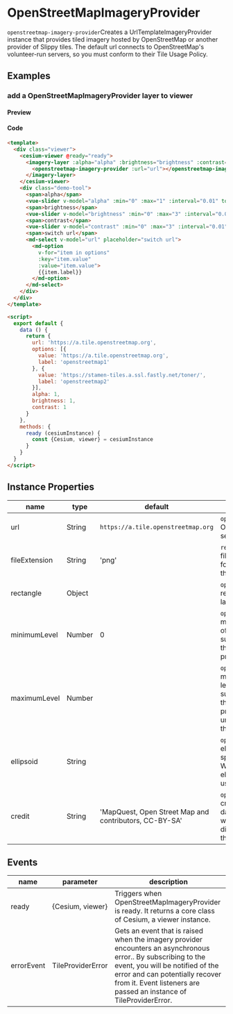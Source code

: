 # OpenStreetMapImageryProvider

`openstreetmap-imagery-provider`Creates a UrlTemplateImageryProvider instance that provides tiled imagery hosted by OpenStreetMap or another provider of Slippy tiles. The default url connects to OpenStreetMap's volunteer-run servers, so you must conform to their Tile Usage Policy.

## Examples

### add a OpenStreetMapImageryProvider layer to viewer

#### Preview

<doc-preview>
  <template>
    <div class="viewer">
      <cesium-viewer @ready="ready">
        <imagery-layer :alpha="alpha" :brightness="brightness" :contrast="contrast">
          <openstreetmap-imagery-provider :url="url"></openstreetmap-imagery-provider>
        </imagery-layer>
      </cesium-viewer>
      <div class="demo-tool">
        <span>alpha</span>
        <vue-slider v-model="alpha" :min="0" :max="1" :interval="0.01" tooltip="hover" ></vue-slider>
        <span>brightness</span>
        <vue-slider v-model="brightness" :min="0" :max="3" :interval="0.01" tooltip="hover" ></vue-slider>
        <span>contrast</span>
        <vue-slider v-model="contrast" :min="0" :max="3" :interval="0.01" tooltip="hover" ></vue-slider>
        <span>switch url</span>
        <md-select v-model="url" placeholder="switch url">
          <md-option
            v-for="item in options"
            :key="item.value"
            :value="item.value">
            {{item.label}}
          </md-option>
        </md-select>
      </div>
    </div>
  </template>

  <script>
    export default {
      data () {
        return {
          url: 'https://a.tile.openstreetmap.org',
          options: [{
            value: 'https://a.tile.openstreetmap.org',
            label: 'openstreetmap1'
          }, {
            value: 'https://stamen-tiles.a.ssl.fastly.net/toner/',
            label: 'openstreetmap2'
          }],
          alpha: 1,
          brightness: 1,
          contrast: 1
        }
      },
      methods: {
        ready (cesiumInstance) {
          const {Cesium, viewer} = cesiumInstance
        }
      }
    }
  </script>
</doc-preview>

#### Code

```html
<template>
  <div class="viewer">
    <cesium-viewer @ready="ready">
      <imagery-layer :alpha="alpha" :brightness="brightness" :contrast="contrast">
        <openstreetmap-imagery-provider :url="url"></openstreetmap-imagery-provider>
      </imagery-layer>
    </cesium-viewer>
    <div class="demo-tool">
      <span>alpha</span>
      <vue-slider v-model="alpha" :min="0" :max="1" :interval="0.01" tooltip="hover" ></vue-slider>
      <span>brightness</span>
      <vue-slider v-model="brightness" :min="0" :max="3" :interval="0.01" tooltip="hover" ></vue-slider>
      <span>contrast</span>
      <vue-slider v-model="contrast" :min="0" :max="3" :interval="0.01" tooltip="hover" ></vue-slider>
      <span>switch url</span>
      <md-select v-model="url" placeholder="switch url">
        <md-option
          v-for="item in options"
          :key="item.value"
          :value="item.value">
          {{item.label}}
        </md-option>
      </md-select>
    </div>
  </div>
</template>

<script>
  export default {
    data () {
      return {
        url: 'https://a.tile.openstreetmap.org',
        options: [{
          value: 'https://a.tile.openstreetmap.org',
          label: 'openstreetmap1'
        }, {
          value: 'https://stamen-tiles.a.ssl.fastly.net/toner/',
          label: 'openstreetmap2'
        }],
        alpha: 1,
        brightness: 1,
        contrast: 1
      }
    },
    methods: {
      ready (cesiumInstance) {
        const {Cesium, viewer} = cesiumInstance
      }
    }
  }
</script>
```

## Instance Properties

|name|type|default|description|
|------|-----|-----|----|
|url|String|`https://a.tile.openstreetmap.org`|`optional`The OpenStreetMap server url.|
|fileExtension|String|'png'|`required`The file extension for images on the server.|
|rectangle|Object||`optional`The rectangle of the layer.|
|minimumLevel|Number|0|`optional`The minimum level-of-detail supported by the imagery provider.|
|maximumLevel|Number||`optional`The maximum level-of-detail supported by the imagery provider, or undefined if there is no limit.|
|ellipsoid|String||`optional`The ellipsoid. If not specified, the WGS84 ellipsoid is used.|
|credit|String|'MapQuest, Open Street Map and contributors, CC-BY-SA'|`optional`A credit for the data source, which is displayed on the canvas.|

## Events

|name|parameter|description|
|------|----|----|
|ready|{Cesium, viewer}|Triggers when OpenStreetMapImageryProvider is ready. It returns a core class of Cesium, a viewer instance.|
|errorEvent|TileProviderError|Gets an event that is raised when the imagery provider encounters an asynchronous error.. By subscribing to the event, you will be notified of the error and can potentially recover from it. Event listeners are passed an instance of TileProviderError.|

